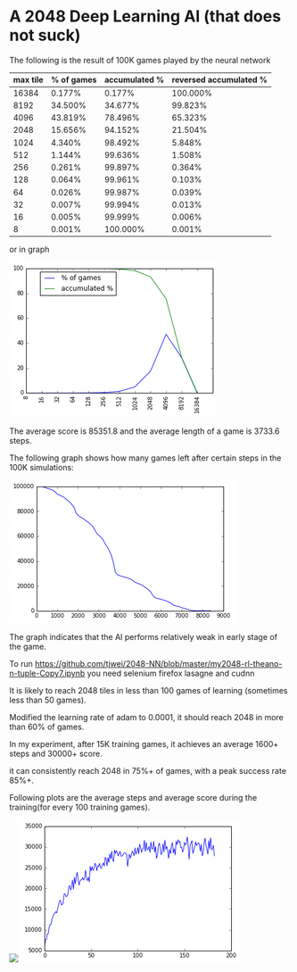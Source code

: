 # A 2048 Deep Learning AI (that does not suck)

The following is the result of 100K games played by the neural network

|max tile| % of games| accumulated %| reversed accumulated %| 
|--------|-----------|--------------|---------|
|16384   | 0.177%    |        0.177%|100.000%|
|8192    |34.500%    |       34.677%| 99.823%|
|4096    |43.819%    |       78.496%| 65.323%|
|2048    |15.656%    |       94.152%| 21.504%|
|1024    | 4.340%    |       98.492%|  5.848%|
|512     | 1.144%    |       99.636%|  1.508%|
|256     | 0.261%    |       99.897%|  0.364%|
|128     | 0.064%    |       99.961%|  0.103%|
|64      | 0.026%    |       99.987%|  0.039%|
|32      | 0.007%    |       99.994%|  0.013%|
|16      | 0.005%    |       99.999%|  0.006%|
|8       | 0.001%    |      100.000%|  0.001%|

or in graph

<img src="plot1.png" />

The average score is 85351.8 and the average length of a game is 3733.6 steps.

The following graph shows how many games left after certain steps in the 100K simulations:

<img src="plot2.png" />

The graph indicates that the AI performs relatively weak in early stage of the game.


To run https://github.com/tjwei/2048-NN/blob/master/my2048-rl-theano-n-tuple-Copy7.ipynb you need selenium firefox lasagne and cudnn

It is likely to reach 2048 tiles in less than 100 games of learning (sometimes less than 50 games).


Modified the learning rate of adam to 0.0001, it should reach 2048 in more than 60% of games.

In my experiment, after 15K training games, it achieves an average 1600+ steps and 30000+ score. 

it can consistently reach 2048 in 75%+ of games, with a peak success rate 85%+.

Following plots are the average steps and average score during the training(for every 100 training games). 

<img src="avg_step.png" />

<img src="avg_score.png" />

